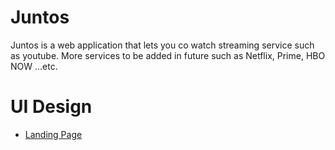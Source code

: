 # Juntos
Juntos is a web application that lets you co watch streaming service such as youtube. More services to be added in future such as Netflix, Prime, HBO NOW ...etc.

# UI Design
* [Landing Page](/ui-pages/landing-page-ui.pdf)

